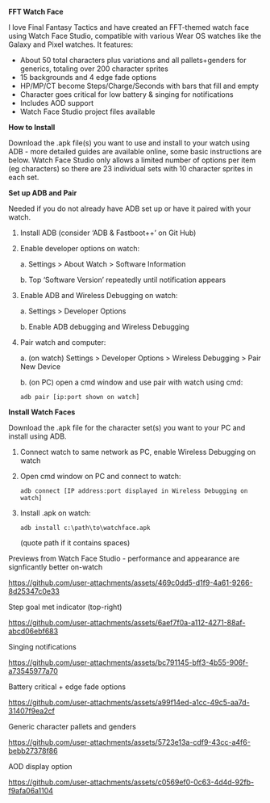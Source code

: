 **FFT Watch Face**

I love Final Fantasy Tactics and have created an FFT-themed watch face using Watch Face Studio, compatible with various Wear OS watches like the Galaxy and Pixel watches.  It features:

-	About 50 total characters plus variations and all pallets+genders for generics, totaling over 200 character sprites
-	15 backgrounds and 4 edge fade options
-	HP/MP/CT become Steps/Charge/Seconds with bars that fill and empty
-	Character goes critical for low battery & singing for notifications
-	Includes AOD support 
-	Watch Face Studio project files available


**How to Install**

Download the .apk file(s) you want to use and install to your watch using ADB - more detailed guides are available online, some basic instructions are below.  Watch Face Studio only allows a limited number of options per item (eg characters) so there are 23 individual sets with 10 character sprites in each set.  


**Set up ADB and Pair**

Needed if you do not already have ADB set up or have it paired with your watch. 

1.	Install ADB (consider ‘ADB & Fastboot++’ on Git Hub)
2.	Enable developer options on watch:

    a.	Settings > About Watch > Software Information
  	
  	b.	Top ‘Software Version’ repeatedly until notification appears
4.	Enable ADB and Wireless Debugging on watch:

    a.	Settings > Developer Options
  	
    b.	Enable ADB debugging and Wireless Debugging
6.	Pair watch and computer:

    a.	(on watch) Settings > Developer Options > Wireless Debugging > Pair New Device
  	
    b.	(on PC) open a cmd window and use pair with watch using cmd:

        adb pair [ip:port shown on watch]


**Install Watch Faces**

Download the .apk file for the character set(s) you want to your PC and install using ADB.

1.	Connect watch to same network as PC, enable Wireless Debugging on watch
2.	Open cmd window on PC and connect to watch:
   
        adb connect [IP address:port displayed in Wireless Debugging on watch]
4.	Install .apk on watch:
   
        adb install c:\path\to\watchface.apk
  	
    (quote path if it contains spaces)





Previews from Watch Face Studio - performance and appearance are signficantly better on-watch 

https://github.com/user-attachments/assets/469c0dd5-d1f9-4a61-9266-8d25347c0e33


Step goal met indicator (top-right)

https://github.com/user-attachments/assets/6aef7f0a-a112-4271-88af-abcd06ebf683


Singing notifications

https://github.com/user-attachments/assets/bc791145-bff3-4b55-906f-a73545977a70


Battery critical + edge fade options

https://github.com/user-attachments/assets/a99f14ed-a1cc-49c5-aa7d-31407f9ea2cf


Generic character pallets and genders

https://github.com/user-attachments/assets/5723e13a-cdf9-43cc-a4f6-bebb27378f86


AOD display option

https://github.com/user-attachments/assets/c0569ef0-0c63-4d4d-92fb-f9afa06a1104

